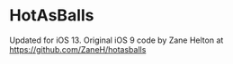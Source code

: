 # HotAsBalls

Updated for iOS 13. 
Original iOS 9 code by Zane Helton at https://github.com/ZaneH/hotasballs
